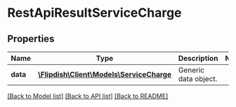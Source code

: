 # RestApiResultServiceCharge

## Properties
Name | Type | Description | Notes
------------ | ------------- | ------------- | -------------
**data** | [**\Flipdish\\Client\Models\ServiceCharge**](ServiceCharge.md) | Generic data object. | 

[[Back to Model list]](../README.md#documentation-for-models) [[Back to API list]](../README.md#documentation-for-api-endpoints) [[Back to README]](../README.md)


